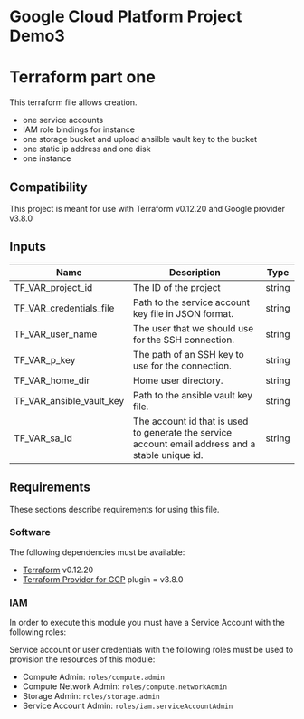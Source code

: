 # Google Cloud Platform Project Demo3

# Terraform part one

This terraform file  allows  creation.

- one service accounts
- IAM role bindings for instance
- one storage bucket and upload ansilble vault key to the bucket
- one static ip address and one disk
- one instance

## Compatibility

This project is meant for use with Terraform v0.12.20 and Google provider v3.8.0
<!-- BEGINNING OF PRE-COMMIT-TERRAFORM DOCS HOOK -->
## Inputs

| Name | Description | Type |
|------|-------------|:----:|
| TF\_VAR\_project\_id  | The ID of the project | string |
| TF\_VAR\_credentials\_file | Path to the service account key file in JSON format. | string |
| TF\_VAR\_user\_name | The user that we should use for the SSH connection. | string |
| TF\_VAR\_p\_key | The path of an SSH key to use for the connection. | string |
| TF\_VAR\_home\_dir | Home user directory. | string |
| TF\_VAR\_ansible\_vault\_key | Path to the ansible vault key file. | string |
| TF\_VAR\_sa\_id | The account id that is used to generate the service account email address and a stable unique id. | string |
<!-- END OF PRE-COMMIT-TERRAFORM DOCS HOOK -->

## Requirements

These sections describe requirements for using this file.

### Software

The following dependencies must be available:

- [Terraform][terraform] v0.12.20
- [Terraform Provider for GCP][terraform-provider-gcp] plugin = v3.8.0

### IAM
In order to execute this module you must have a Service Account with the
following roles:


Service account or user credentials with the following roles must be used to provision the resources of this module:

- Compute Admin: `roles/compute.admin`
- Compute Network Admin: `roles/compute.networkAdmin`
- Storage Admin: `roles/storage.admin`
- Service Account Admin: `roles/iam.serviceAccountAdmin`


[terraform-provider-gcp]: https://www.terraform.io/docs/providers/google/index.html
[terraform]: https://www.terraform.io/downloads.html
